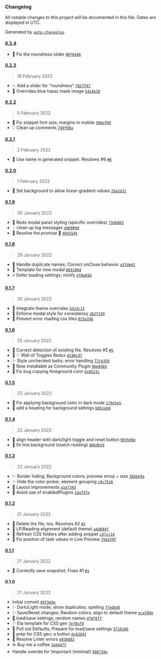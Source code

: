 ### Changelog

All notable changes to this project will be documented in this file. Dates are displayed in UTC.

Generated by [`auto-changelog`](https://github.com/CookPete/auto-changelog).

#### [0.2.4](https://github.com/ebullient/obsidian-snippetor/compare/0.2.3...0.2.4)

- 🐛 Fix the roundness slider [`80764d6`](https://github.com/ebullient/obsidian-snippetor/commit/80764d65a5181fb8e46be298e1815a70aeccad05)

#### [0.2.3](https://github.com/ebullient/obsidian-snippetor/compare/0.2.2...0.2.3)

> 18 February 2022

- ✨ Add a slider for "roundness" [`f827f47`](https://github.com/ebullient/obsidian-snippetor/commit/f827f47970fa7d519cab3d6bd960a111491d7c0a)
- 🎨 Overrides blue topaz mask image [`5414b39`](https://github.com/ebullient/obsidian-snippetor/commit/5414b39e97fc13d9a856b36a025dc9db2089756c)

#### [0.2.2](https://github.com/ebullient/obsidian-snippetor/compare/0.2.1...0.2.2)

> 5 February 2022

- 🎨 Fix snippet font size; margins in mobile [`308af09`](https://github.com/ebullient/obsidian-snippetor/commit/308af0966782817077be947893c7450ee46b96d6)
- 💡 Clean up comments [`749f08a`](https://github.com/ebullient/obsidian-snippetor/commit/749f08a9b3b5b63aef5022605a35dcf6839b0f66)

#### [0.2.1](https://github.com/ebullient/obsidian-snippetor/compare/0.2.0...0.2.1)

> 2 February 2022

- 🐛 Use name in generated snippet. Resolves #6 [`#6`](https://github.com/ebullient/obsidian-snippetor/issues/6)

#### [0.2.0](https://github.com/ebullient/obsidian-snippetor/compare/0.1.9...0.2.0)

> 1 February 2022

- 💫 Set background to allow linear-gradient values [`29a2d31`](https://github.com/ebullient/obsidian-snippetor/commit/29a2d3188bf15f0a5b3c87c8c012f78008f67ef5)

#### [0.1.9](https://github.com/ebullient/obsidian-snippetor/compare/0.1.8...0.1.9)

> 30 January 2022

- 💫 Redo modal panel styling (specific overrides) [`73db803`](https://github.com/ebullient/obsidian-snippetor/commit/73db80355e54b8a033b2eea560375676d0bc4883)
- 💡 clean up log messages [`eb6069d`](https://github.com/ebullient/obsidian-snippetor/commit/eb6069d20d26cbc0843aa74ac6958761eaf1c5c9)
- 🐛 Resolve the promise :facepalm: [`d041545`](https://github.com/ebullient/obsidian-snippetor/commit/d04154531d8f1b9da1f20ec4d1153a7fed5e060a)

#### [0.1.8](https://github.com/ebullient/obsidian-snippetor/compare/0.1.7...0.1.8)

> 29 January 2022

- 🐛 Handle duplicate names; Correct onClose behavior [`a37de62`](https://github.com/ebullient/obsidian-snippetor/commit/a37de6237acc9023fd4491108cf89a8c42529aac)
- 💬 Template for new modal [`003100d`](https://github.com/ebullient/obsidian-snippetor/commit/003100da61e6eab95bec6fb595cbf7882b9c3e6f)
- ⚡️ Defer loading settings; minify [`478a01b`](https://github.com/ebullient/obsidian-snippetor/commit/478a01b85cbfc42f0974ab236ef846f61d1dce0f)

#### [0.1.7](https://github.com/ebullient/obsidian-snippetor/compare/0.1.6...0.1.7)

> 26 January 2022

- 🐛 Integrate theme overrides [`5d33c15`](https://github.com/ebullient/obsidian-snippetor/commit/5d33c152960db8319835b506758f96bab6bba47e)
- 🎨 Enforce modal style for consistency [`262f339`](https://github.com/ebullient/obsidian-snippetor/commit/262f33900d09fb86290d8644625069c26af05816)
- 🐛 Prevent error reading css files [`015e24b`](https://github.com/ebullient/obsidian-snippetor/commit/015e24bf0e16ea99a15ad8418dd9158bcf6ed7f4)

#### [0.1.6](https://github.com/ebullient/obsidian-snippetor/compare/0.1.5...0.1.6)

> 25 January 2022

- 🐛 Correct detection of existing file. Resolves #5 [`#5`](https://github.com/ebullient/obsidian-snippetor/issues/5)
- 🎨 ✨ Wall of Toggles Redux [`d248cd7`](https://github.com/ebullient/obsidian-snippetor/commit/d248cd73c5cab5f1bc5ed658e9ef6def6aad26a8)
- ✨ Style unchecked tasks; error handling [`77cb356`](https://github.com/ebullient/obsidian-snippetor/commit/77cb3562d8f9ff34f0c6cc1b419bef97310a1d1e)
- 🎉 Now installable as Community Plugin [`9be83b5`](https://github.com/ebullient/obsidian-snippetor/commit/9be83b5da3c18d5176e9bc8da98ea08176a947c0)
- 🐛 Fix bug copying foreground color [`6c0221c`](https://github.com/ebullient/obsidian-snippetor/commit/6c0221cb79ac2d43433df235d6b7c8ddaae058cd)

#### [0.1.5](https://github.com/ebullient/obsidian-snippetor/compare/0.1.4...0.1.5)

> 23 January 2022

- 🐛 Fix applying background color in dark mode [`17841e5`](https://github.com/ebullient/obsidian-snippetor/commit/17841e5f0c765b03d2b7d5d27b2b0da12adfe30a)
- 🎨  add a heading for background settings [`b0b1eb9`](https://github.com/ebullient/obsidian-snippetor/commit/b0b1eb94a5514a120145333686b2c338b88b5530)

#### [0.1.4](https://github.com/ebullient/obsidian-snippetor/compare/0.1.3...0.1.4)

> 22 January 2022

- 🎨 align header with dark/light toggle and reset button [`905596e`](https://github.com/ebullient/obsidian-snippetor/commit/905596e8c113c53a0529acd3701a3537c9bd7dae)
- 🎨 fix line background (match reading) [`90bdb59`](https://github.com/ebullient/obsidian-snippetor/commit/90bdb5912b48bff60c1db893aaf35dab245bf927)

#### [0.1.3](https://github.com/ebullient/obsidian-snippetor/compare/0.1.2...0.1.3)

> 22 January 2022

- ✨ Border hiding; Background colors; preview emoji + size [`366bb9a`](https://github.com/ebullient/obsidian-snippetor/commit/366bb9aa17deeb008f81880255942b7222c846e0)
- ✨ Hide the color picker; element grouping [`c9cf526`](https://github.com/ebullient/obsidian-snippetor/commit/c9cf526f6ffa82b12f29139dfaa73b9ed852406a)
- 🎨  Layout improvements [`a1e7343`](https://github.com/ebullient/obsidian-snippetor/commit/a1e73434278971c5f445498d5e4c34f69e7581d6)
- 🐛 Avoid use of enabledPlugins [`1da75fe`](https://github.com/ebullient/obsidian-snippetor/commit/1da75fe34c2d0e20304ab580f28205058e795f3e)

#### [0.1.2](https://github.com/ebullient/obsidian-snippetor/compare/0.1.1...0.1.2)

> 21 January 2022

- 🐛 Delete the file, too. Resolves #2 [`#2`](https://github.com/ebullient/obsidian-snippetor/issues/2)
- 🐛 LP/Reading alignment (default theme) [`a4d684f`](https://github.com/ebullient/obsidian-snippetor/commit/a4d684fe84ec1e292c36b1beab96691b6b919038)
- 🐛 Refresh CSS folders after adding snippet [`cd7cc14`](https://github.com/ebullient/obsidian-snippetor/commit/cd7cc1464e80f367a299e87d88c8960f7563c659)
- 🐛 Fix position of task values in Live Preview [`756220f`](https://github.com/ebullient/obsidian-snippetor/commit/756220f7e78fd27bfb7aadd6135e4aec320a57b2)

#### [0.1.1](https://github.com/ebullient/obsidian-snippetor/compare/0.1.0...0.1.1)

> 21 January 2022

- 🐛 Correctly save snapshot; Fixes #1 [`#1`](https://github.com/ebullient/obsidian-snippetor/issues/1)

#### 0.1.0

> 21 January 2022

- Initial commit [`49f3dda`](https://github.com/ebullient/obsidian-snippetor/commit/49f3ddab4fbff332a91c73ee750f706222f9690f)
- ✨ Dark/Light mode; show duplicates; spelling [`7fedbd5`](https://github.com/ebullient/obsidian-snippetor/commit/7fedbd5c9492c5fef0dcf43750dbe53004b0e390)
- ✨ Save/Reset changes; Random colors; align to default theme [`ecaf89e`](https://github.com/ebullient/obsidian-snippetor/commit/ecaf89e6302285f3b015525035c8c27c43c9b3c7)
- 🚧 load/save settings; random names [`d70f6ff`](https://github.com/ebullient/obsidian-snippetor/commit/d70f6ff500f9bff97a711cedd9a743581afc5a8d)
- ✨ Eta template for CSS gen [`7ef0af0`](https://github.com/ebullient/obsidian-snippetor/commit/7ef0af070bc116a97d40f0cc1831cf478aa53633)
- 🚧 Pull out Defaults; Prepare for load/save settings [`5f18166`](https://github.com/ebullient/obsidian-snippetor/commit/5f18166b5d35cbcd8f1e4f928bb27c930a4a73e5)
- 🚧 prep for CSS gen; a button [`dc62b93`](https://github.com/ebullient/obsidian-snippetor/commit/dc62b93a233bdb0efce214304f6e3f7977072092)
- 💚 Resolve Linter errors [`e936882`](https://github.com/ebullient/obsidian-snippetor/commit/e9368827af7489915a9bc670f9779d444c8ccc9d)
- ☕️ Buy me a coffee [`3a84dff`](https://github.com/ebullient/obsidian-snippetor/commit/3a84dff88d8c2827c8d3b78cce30220011bc483b)
- Handle overide for !important (minimal) [`568719e`](https://github.com/ebullient/obsidian-snippetor/commit/568719ecc75e07dc974bc2713f1ded2fdde3a522)
